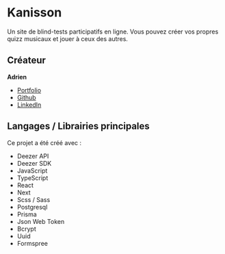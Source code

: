 # Kanisson

Un site de blind-tests participatifs en ligne. Vous pouvez créer vos propres quizz musicaux et jouer à ceux des autres.

## Créateur

**Adrien**
- [Portfolio](https://www.adrienlacourpaille.com/)
- [Github](https://github.com/AdrienLcp)
- [LinkedIn](https://www.linkedin.com/in/adrien-lacourpaille/)

## Langages / Librairies principales

Ce projet a été créé avec :
- Deezer API
- Deezer SDK
- JavaScript
- TypeScript
- React
- Next
- Scss / Sass
- Postgresql
- Prisma
- Json Web Token
- Bcrypt
- Uuid
- Formspree